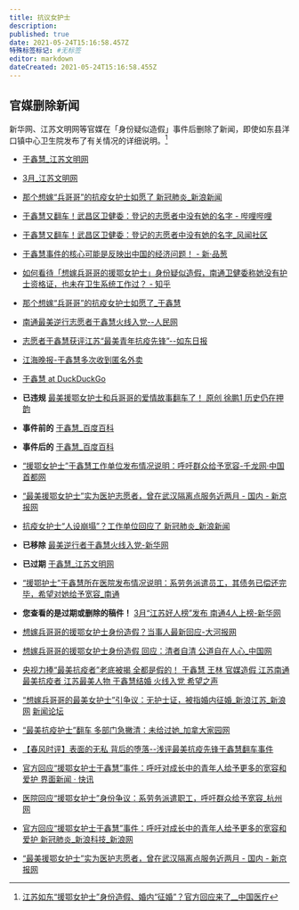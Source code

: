 ```yaml
---
title: 抗议女护士
description: 
published: true
date: 2021-05-24T15:16:58.457Z
特殊标签标记: #无标签
editor: markdown
dateCreated: 2021-05-24T15:16:58.455Z
---
```


## 官媒删除新闻

新华网、江苏文明网等官媒在「身份疑似造假」事件后删除了新闻，即使如东县洋口镇中心卫生院发布了有关情况的详细说明。[^the_truth]

[^the_truth]: [江苏如东“援鄂女护士”身份造假、婚内“征婚”？官方回应来了__中国医疗](https://web.archive.org/web/20201018133512/http://med.china.com.cn/content/pid/209633/tid/1023)

+ [于鑫慧_江苏文明网](https://web.archive.org/web/20201018062612/https://wm.jschina.com.cn/haorenbang/jh/2020/2020z/202004/t20200403_6588495.shtml)
+ [3月_江苏文明网](https://web.archive.org/web/20201018062527/https://wm.jschina.com.cn/haorenbang/jh/2020/2020z/index_7938.shtml)

+ [那个想嫁“兵哥哥”的抗疫女护士如愿了 新冠肺炎_新浪新闻](https://web.archive.org/web/20201017121903/https://k.sina.com.cn/article_5044281310_v12ca99fde01901efow.html)
+ [于鑫慧又翻车！武昌区卫健委：登记的志愿者中没有她的名字 - 哔哩哔哩](https://archive.is/VLpYA "https://www.bilibili.com/read/cv7978627/")
+ [于鑫慧又翻车！武昌区卫健委：登记的志愿者中没有她的名字_风闻社区](https://archive.is/yHhR9 "https://user.guancha.cn/main/content?id=395383")
+ [于鑫慧事件的核心可能是反映出中国的经济问题！ - 新·品葱](https://web.archive.org/web/20201017121724/https://www.pincong.rocks/article/25182)
+ [如何看待「想嫁兵哥哥的援鄂女护士」身份疑似造假，南通卫健委称她没有护士资格证，也未在卫生系统工作过？ - 知乎](https://web.archive.org/web/20201017123152/https://www.zhihu.com/question/425632483)
+ [那个想嫁“兵哥哥”的抗疫女护士如愿了_于鑫慧](https://archive.is/hWgOp "http://www.sohu.com/a/423752809_260616")
+ [南通最美逆行志愿者于鑫慧火线入党--人民网](https://web.archive.org/web/20201017124727/http://js.people.com.cn/n2/2020/0325/c360303-33903061.html)
+ [志愿者于鑫慧获评江苏“最美青年抗疫先锋”--如东日报](https://web.archive.org/web/20201017125925/http://49e1de89e0f55079.epaper.routeryun.com/Article/index/aid/3417851.html)
+ [江海晚报-于鑫慧多次收到匿名外卖](https://web.archive.org/web/20201017130011/http://www.zgnt.net/jhwbszb/pc/c/202004/20/content_14707.html)
+ [于鑫慧 at DuckDuckGo](https://archive.is/rCWY0 "https://duckduckgo.com/?q=于鑫慧")
+ **已违规** [最美援鄂女护士和兵哥哥的爱情故事翻车了！ 原创 徐鹏1 历史仍在押韵](https://web.archive.org/web/20201013141627/https://mp.weixin.qq.com/s/eorDDwf8sb1RtD-y9vX-Cg)
+ **事件前的** [于鑫慧_百度百科](https://archive.is/skStP "https://baike.baidu.com/item/于鑫慧/49765912")
+ **事件后的** [于鑫慧_百度百科](https://archive.is/M5L2H "https://baike.baidu.com/item/于鑫慧/49765912")
+ [“援鄂女护士”于鑫慧工作单位发布情况说明：呼吁群众给予宽容-千龙网·中国首都网](https://web.archive.org/web/20201018062027/http://china.qianlong.com/2020/1018/4868504.shtml)
+ [“最美援鄂女护士”实为医护志愿者，曾在武汉隔离点服务近两月 - 国内 - 新京报网](https://web.archive.org/web/20201018062025/http://www.bjnews.com.cn/news/2020/10/16/778138.html)
+ [抗疫女护士“人设崩塌”？工作单位回应了 新冠肺炎_新浪新闻](https://web.archive.org/web/20201018062050/https://news.sina.com.cn/s/2020-10-18/doc-iiznezxr6596294.shtml)
+ **已移除** [最美逆行者于鑫慧火线入党-新华网](https://archive.is/wCtPy "http://www.js.xinhuanet.com/2020-03/25/c_1125765201.htm")
+ **已过期** [于鑫慧_江苏文明网](https://archive.is/mGKdU "https://wm.jschina.com.cn/zt2020/zuji/volunteers/202003/t20200307_6546927.shtml")
+ [“援鄂护士”于鑫慧所在医院发布情况说明：系劳务派遣员工，其债务已偿还完毕，希望对她给予宽容_南通](https://archive.is/ecYkJ "https://www.sohu.com/a/425454209_115362")
+ **您查看的是过期或删除的稿件！** [3月“江苏好人榜”发布 南通4人上榜-新华网](https://archive.is/4QsTy "http://www.js.xinhuanet.com/2020-04/08/c_1125827083.htm")
+ [想嫁兵哥哥的援鄂女护士身份造假？当事人最新回应-大河报网](https://web.archive.org/web/20201018133405/https://www.dahebao.cn/dahe/appweb/1586540?cid=1586540)
+ [想嫁兵哥哥的援鄂女护士身份造假 回应：清者自清 公道自在人心_中国网](https://web.archive.org/web/20201018133211/http://henan.china.com.cn/news/2020-10/15/content_41325294.htm)
+ [央视力捧“最美抗疫者”老底被揭 全都是假的！ 于鑫慧 王林 官媒造假 江苏南通 最美抗疫者 江苏最美人物 于鑫慧结婚 火线入党 希望之声](https://web.archive.org/web/20201018133542/https://www.soundofhope.org/post/431971)
+ [“想嫁兵哥哥的最美女护士”引争议：无护士证，被指婚内征婚_新浪江苏_新浪网](https://web.archive.org/web/20201018133610/https://jiangsu.sina.com.cn/news/general/2020-10-17/detail-iiznctkc6015315.shtml) [新闻论坛](https://archive.is/kVCFL "https://comment5.news.sina.com.cn/comment/skin/default.html?channel=js&newsid=comos-iznctkc6015315")
+ [“最美抗疫护士”翻车 多部门急撇清：未给过她_加拿大家园网](https://web.archive.org/web/20201018133636/https://www.iask.ca/news/world/2020/10/580372.html)
+ [【春风时评】表面的无私 背后的堕落--浅评最美抗疫先锋于鑫慧翻车事件](https://web.archive.org/web/20201018134131/https://blog.cz001.com.cn/index.php?c=Blog&m=detail&id=90536&s=top)
+ [官方回应“援鄂女护士于鑫慧”事件：呼吁对成长中的青年人给予更多的宽容和爱护 界面新闻 · 快讯](https://web.archive.org/web/20201018140207/https://www.jiemian.com/article/5129517.html)
+ [医院回应“援鄂女护士”身份争议：系劳务派遣职工，呼吁群众给予宽容_杭州网](https://web.archive.org/web/20201018140342/https://news.hangzhou.com.cn/shxw/content/2020-10/18/content_7833877.htm)
+ [官方回应“援鄂女护士于鑫慧”事件：呼吁对成长中的青年人给予更多的宽容和爱护 新冠肺炎_新浪科技_新浪网](https://web.archive.org/web/20201018140115/https://finance.sina.com.cn/tech/2020-10-18/doc-iiznctkc6175089.shtml)
+ [“最美援鄂女护士”实为医护志愿者，曾在武汉隔离点服务近两月 - 国内 - 新京报网](https://web.archive.org/web/20201018062025/http://www.bjnews.com.cn/news/2020/10/16/778138.html)
